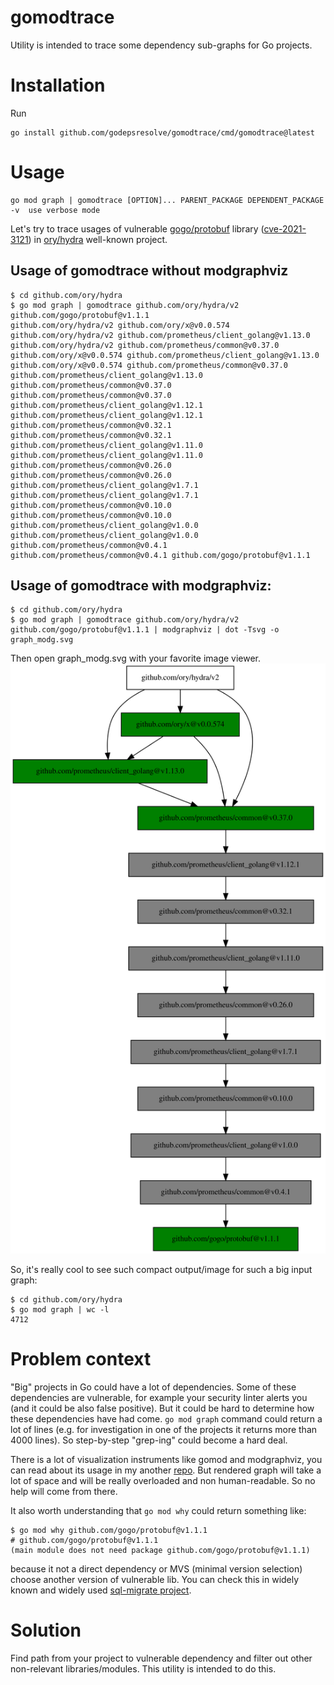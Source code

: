 # gomodtrace

Utility is intended to trace some dependency sub-graphs for Go projects.

# Installation

Run
```
go install github.com/godepsresolve/gomodtrace/cmd/gomodtrace@latest
```

# Usage

```
go mod graph | gomodtrace [OPTION]... PARENT_PACKAGE DEPENDENT_PACKAGE
-v	use verbose mode
```

Let's try to trace usages of vulnerable [gogo/protobuf](https://github.com/gogo/protobuf/)
library ([cve-2021-3121](https://nvd.nist.gov/vuln/detail/cve-2021-3121)) in [ory/hydra](https://github.com/ory/hydra)
well-known project.

## Usage of gomodtrace without modgraphviz

```shell
$ cd github.com/ory/hydra
$ go mod graph | gomodtrace github.com/ory/hydra/v2 github.com/gogo/protobuf@v1.1.1
github.com/ory/hydra/v2 github.com/ory/x@v0.0.574
github.com/ory/hydra/v2 github.com/prometheus/client_golang@v1.13.0
github.com/ory/hydra/v2 github.com/prometheus/common@v0.37.0
github.com/ory/x@v0.0.574 github.com/prometheus/client_golang@v1.13.0
github.com/ory/x@v0.0.574 github.com/prometheus/common@v0.37.0
github.com/prometheus/client_golang@v1.13.0 github.com/prometheus/common@v0.37.0
github.com/prometheus/common@v0.37.0 github.com/prometheus/client_golang@v1.12.1
github.com/prometheus/client_golang@v1.12.1 github.com/prometheus/common@v0.32.1
github.com/prometheus/common@v0.32.1 github.com/prometheus/client_golang@v1.11.0
github.com/prometheus/client_golang@v1.11.0 github.com/prometheus/common@v0.26.0
github.com/prometheus/common@v0.26.0 github.com/prometheus/client_golang@v1.7.1
github.com/prometheus/client_golang@v1.7.1 github.com/prometheus/common@v0.10.0
github.com/prometheus/common@v0.10.0 github.com/prometheus/client_golang@v1.0.0
github.com/prometheus/client_golang@v1.0.0 github.com/prometheus/common@v0.4.1
github.com/prometheus/common@v0.4.1 github.com/gogo/protobuf@v1.1.1

```

## Usage of gomodtrace with modgraphviz:

```shell
$ cd github.com/ory/hydra
$ go mod graph | gomodtrace github.com/ory/hydra/v2 github.com/gogo/protobuf@v1.1.1 | modgraphviz | dot -Tsvg -o graph_modg.svg
```

Then open graph_modg.svg with your favorite image viewer.
![modgraphviz graph image](/assets/images/graph_modg.svg)

So, it's really cool to see such compact output/image for such a big input graph:

```
$ cd github.com/ory/hydra
$ go mod graph | wc -l
4712
```

# Problem context

"Big" projects in Go could have a lot of dependencies.
Some of these dependencies are vulnerable, for example your security linter alerts you
(and it could be also false positive).
But it could be hard to determine how these dependencies have had come.
`go mod graph` command could return a lot of lines
(e.g. for investigation in one of the projects it returns more than 4000 lines).
So step-by-step "grep-ing" could become a hard deal.

There is a lot of visualization instruments like gomod and modgraphviz, you can read
about its usage in my another [repo](https://github.com/godepsresolve/dep_graph).
But rendered graph will take a lot of space and will be really overloaded and non human-readable.
So no help will come from there.

It also worth understanding that `go mod why` could return something like:

```
$ go mod why github.com/gogo/protobuf@v1.1.1
# github.com/gogo/protobuf@v1.1.1
(main module does not need package github.com/gogo/protobuf@v1.1.1)
```

because it not a direct dependency or MVS (minimal version selection) choose another version
of vulnerable lib. You can check this in widely known and widely
used [sql-migrate project](https://github.com/rubenv/sql-migrate/tree/9e20e0b824edc2b83a3ecc1c3219421f8b23516b).

# Solution

Find path from your project to vulnerable dependency and filter out other non-relevant libraries/modules.
This utility is intended to do this.
